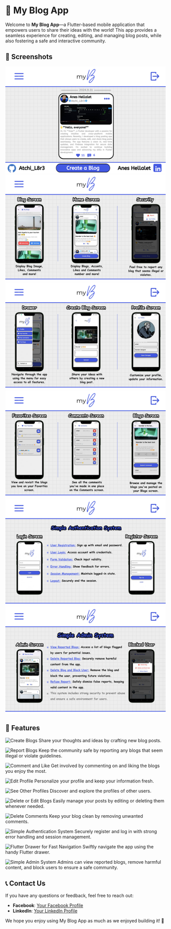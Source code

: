# 📱 My Blog App

Welcome to **My Blog App**—a Flutter-based mobile application that empowers users to share their ideas with the world! This app provides a seamless experience for creating, editing, and managing blog posts, while also fostering a safe and interactive community.

## 📸 Screenshots

![Screenshot 1](assets/screenshots/1.png)
![Screenshot 2](assets/screenshots/2.png)
![Screenshot 3](assets/screenshots/3.png)
![Screenshot 4](assets/screenshots/4.png)
![Screenshot 5](assets/screenshots/5.png)
![Screenshot 6](assets/screenshots/6.png)

## 🌟 Features

![Create Blogs](https://img.shields.io/badge/✍️%20Create%20Blogs-blue)
Share your thoughts and ideas by crafting new blog posts.

![Report Blogs](https://img.shields.io/badge/🚨%20Report%20Blogs-red)
Keep the community safe by reporting any blogs that seem illegal or violate guidelines.

![Comment and Like](https://img.shields.io/badge/💬%20Comment%20and%20Like-green)
Get involved by commenting on and liking the blogs you enjoy the most.

![Edit Profile](https://img.shields.io/badge/🛠️%20Edit%20Profile-orange)
Personalize your profile and keep your information fresh.

![See Other Profiles](https://img.shields.io/badge/👥%20See%20Other%20Profiles-purple)
Discover and explore the profiles of other users.

![Delete or Edit Blogs](https://img.shields.io/badge/📝%20Delete%20or%20Edit%20Blogs-brown)
Easily manage your posts by editing or deleting them whenever needed.

![Delete Comments](https://img.shields.io/badge/🗑️%20Delete%20Comments-gray)
Keep your blog clean by removing unwanted comments.

![Simple Authentication System](https://img.shields.io/badge/🔐%20Simple%20Authentication%20System-teal)
Securely register and log in with strong error handling and session management.

![Flutter Drawer for Fast Navigation](https://img.shields.io/badge/🚀%20Flutter%20Drawer%20for%20Fast%20Navigation-darkblue)
Swiftly navigate the app using the handy Flutter drawer.

![Simple Admin System](https://img.shields.io/badge/🛡️%20Simple%20Admin%20System-darkred)
Admins can view reported blogs, remove harmful content, and block users to ensure a safe community.

## 📞 Contact Us

If you have any questions or feedback, feel free to reach out:

- **Facebook**: [Your Facebook Profile](https://facebook.com/yourprofile)
- **LinkedIn**: [Your LinkedIn Profile](https://linkedin.com/in/yourprofile)

We hope you enjoy using My Blog App as much as we enjoyed building it! 🚀
